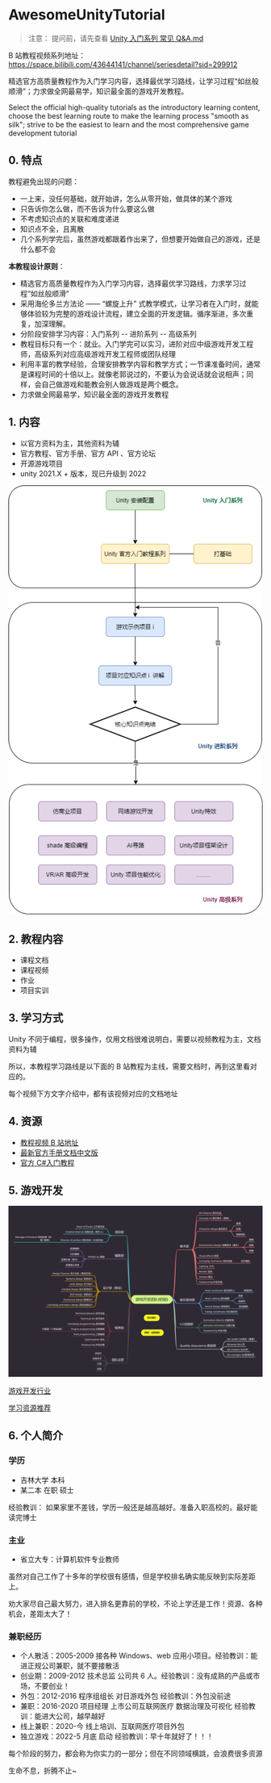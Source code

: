 # AwesomeUnityTutorial

> 注意：
> 提问前，请先查看 [Unity 入门系列 常见 Q&A.md](Unity%20入门系列%20常见%20Q&A.md)

B 站教程视频系列地址：https://space.bilibili.com/43644141/channel/seriesdetail?sid=299912

精选官方高质量教程作为入门学习内容，选择最优学习路线，让学习过程“如丝般顺滑”；力求做全网最易学，知识最全面的游戏开发教程。

Select the official high-quality tutorials as the introductory learning content, choose the best learning route to make the learning process "smooth as silk"; strive to be the easiest to learn and the most comprehensive game development tutorial

## 0. 特点

<span style="font-color:'red'">教程避免出现的问题：</span>

- 一上来，没任何基础，就开始讲，怎么从零开始，做具体的某个游戏
- 只告诉你怎么做，而不告诉为什么要这么做
- 不考虑知识点的关联和难度递进
- 知识点不全，且离散
- 几个系列学完后，虽然游戏都跟着作出来了，但想要开始做自己的游戏，还是什么都不会

**本教程设计原则**：

- 精选官方高质量教程作为入门学习内容，选择最优学习路线，力求学习过程“如丝般顺滑”
- 采用海伦多兰方法论 —— “螺旋上升” 式教学模式，让学习者在入门时，就能够体验较为完整的游戏设计流程，建立全面的开发逻辑。循序渐进，多次重复，加深理解。
- 分阶段安排学习内容：入门系列 -- 进阶系列 -- 高级系列
- 教程目标只有一个：就业。入门学完可以实习，进阶对应中级游戏开发工程师，高级系列对应高级游戏开发工程师或团队经理
- 利用丰富的教学经验，合理安排教学内容和教学方式；一节课准备时间，通常是课程时间的十倍以上。就像老郭说过的，不要认为会说话就会说相声；同样，会自己做游戏和能教会别人做游戏是两个概念。
- 力求做全网最易学，知识最全面的游戏开发教程

## 1. 内容

- 以官方资料为主，其他资料为辅
- 官方教程、官方手册、官方 API 、官方论坛
- 开源游戏项目
- unity 2021.X + 版本，现已升级到 2022

![](/imgs/unity课程设置.png)

## 2. 教程内容

- 课程文档
- 课程视频
- 作业
- 项目实训

## 3. 学习方式

Unity 不同于编程，很多操作，仅用文档很难说明白，需要以视频教程为主，文档资料为辅

所以，本教程学习路线是以下面的 B 站教程为主线，需要文档时，再到这里看对应的。

每个视频下方文字介绍中，都有该视频对应的文档地址

## 4. 资源

- [教程视频 B 站地址](https://space.bilibili.com/43644141/channel/seriesdetail?sid=299912)
- [最新官方手册文档中文版](https://docs.unity3d.com/cn/2021.2/Manual/UnityManual.html)
- [官方 C#入门教程](https://learn.u3d.cn/tutorial/beginner-gameplay-scripting)

## 5. 游戏开发

![](/imgs/商业Game开发团队设置.awebp)

[游戏开发行业](https://juejin.cn/post/6844904183552819214)

[学习资源推荐](https://niuxingxing.feishu.cn/docs/doccnnlltKuoVUKwfC5BYkzsQ2f)

## 6. 个人简介

### 学历

* 吉林大学 本科 
* 某二本 在职 硕士

经验教训： 如果家里不差钱，学历一般还是越高越好。准备入职高校的，最好能读完博士

### 主业

* 省立大专：计算机软件专业教师

虽然对自己工作了十多年的学校很有感情，但是学校排名确实能反映到实际差距上。

劝大家尽自己最大努力，进入排名更靠前的学校，不论上学还是工作！资源、各种机会，差距太大了！

### 兼职经历

- 个人散活：2005-2009 接各种 Windows、web 应用小项目。经验教训：能进正规公司兼职，就不要接散活
- 创业期：2009-2012 技术总监 公司共 6 人。经验教训：没有成熟的产品或市场，不要创业！
- 外包：2012-2016 程序组组长 对日游戏外包 经验教训：外包没前途
- 兼职：2016-2020 项目经理 上市公司互联网医疗 数据治理及可视化 经验教训：能进大公司，越早越好
- 线上兼职：2020-今 线上培训、互联网医疗项目外包
- 独立游戏：2022-5 月底 启动 经验教训：早十年就好了！！！

每个阶段的努力，都会称为你实力的一部分；但在不同领域横跳，会浪费很多资源

生命不息，折腾不止~